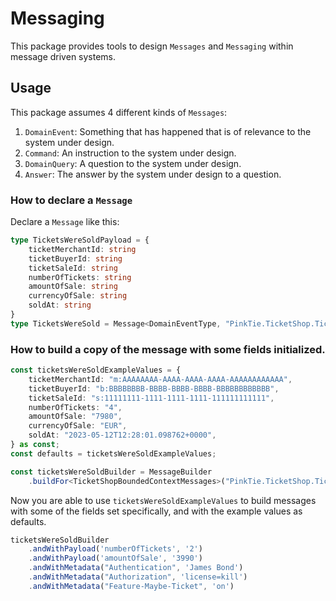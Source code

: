 # Messaging

This package provides tools to design `Messages` and `Messaging` within message driven systems.

## Usage

This package assumes 4 different kinds of `Messages`:

 1. `DomainEvent`: Something that has happened that is of relevance to the system under design. 
 2. `Command`: An instruction to the system under design.
 3. `DomainQuery`: A question to the system under design.
 4. `Answer`: The answer by the system under design to a question. 

### How to declare a `Message` 

Declare a `Message` like this:

```typescript
type TicketsWereSoldPayload = {
    ticketMerchantId: string
    ticketBuyerId: string
    ticketSaleId: string
    numberOfTickets: string
    amountOfSale: string
    currencyOfSale: string 
    soldAt: string
}
type TicketsWereSold = Message<DomainEventType, "PinkTie.TicketShop.TicketsWereSold", TicketsWereSoldPayload>
```

### How to build a copy of the message with some fields initialized.

```typescript
const ticketsWereSoldExampleValues = {
    ticketMerchantId: "m:AAAAAAAA-AAAA-AAAA-AAAA-AAAAAAAAAAAA",
    ticketBuyerId: "b:BBBBBBBB-BBBB-BBBB-BBBB-BBBBBBBBBBBB",
    ticketSaleId: "s:11111111-1111-1111-1111-111111111111",
    numberOfTickets: "4",
    amountOfSale: "7980",
    currencyOfSale: "EUR",
    soldAt: "2023-05-12T12:28:01.098762+0000",
} as const;
const defaults = ticketsWereSoldExampleValues;

const ticketsWereSoldBuilder = MessageBuilder
    .buildFor<TicketShopBoundedContextMessages>("PinkTie.TicketShop.TicketsWereSold", defaults);
```

Now you are able to use `ticketsWereSoldExampleValues` to build messages with some of the fields set specifically, and 
with the example values as defaults. 

```typescript
ticketsWereSoldBuilder
    .andWithPayload('numberOfTickets', '2')
    .andWithPayload('amountOfSale', '3990')
    .andWithMetadata("Authentication", 'James Bond')
    .andWithMetadata("Authorization", 'license=kill')
    .andWithMetadata("Feature-Maybe-Ticket", 'on')
```
